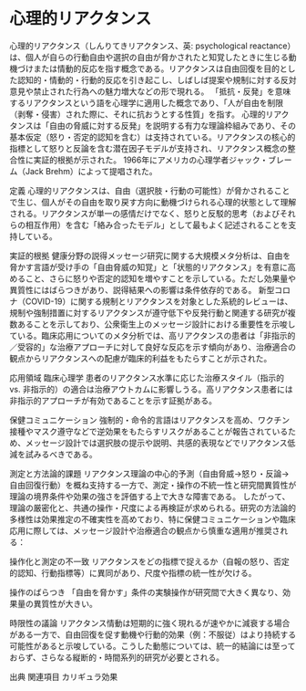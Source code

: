# 心理的リアクタンス

心理的リアクタンス（しんりてきリアクタンス、英: psychological reactance）は、個人が自らの行動自由や選択の自由が脅かされたと知覚したときに生じる動機づけまたは情動的反応を指す概念である。リアクタンスは自由回復を目的とした認知的・情動的・行動的反応を引き起こし、しばしば提案や規制に対する反対意見や禁止された行為への魅力増大などの形で現れる。
「抵抗・反発」を意味するリアクタンスという語を心理学に適用した概念であり、「人が自由を制限（剥奪・侵害）された際に、それに抗おうとする性質」を指す。
心理的リアクタンスは「自由の脅威に対する反発」を説明する有力な理論枠組みであり、その基本仮定（怒り・否定的認知を含む）は支持されている。リアクタンスの核心的指標として怒りと反論を含む潜在因子モデルが支持され、リアクタンス概念の整合性に実証的根拠が示された。
1966年にアメリカの心理学者ジャック・ブレーム（Jack Brehm）によって提唱された。

定義
心理的リアクタンスは、自由（選択肢・行動の可能性）が脅かされることで生じ、個人がその自由を取り戻す方向に動機づけられる心理的状態として理解される。リアクタンスが単一の感情だけでなく、怒りと反駁的思考（およびそれらの相互作用）を含む「絡み合ったモデル」として最もよく記述されることを支持している。

実証的根拠
健康分野の説得メッセージ研究に関する大規模メタ分析は、自由を脅かす言語が受け手の「自由脅威の知覚」と「状態的リアクタンス」を有意に高めること、さらに怒りや否定的認知を増やすことを示している。ただし効果量や異質性にはばらつきがあり、説得結果への影響は条件依存的である。
新型コロナ（COVID-19）に関する規制とリアクタンスを対象とした系統的レビューは、規制や強制措置に対するリアクタンスが遵守低下や反発行動と関連する研究が複数あることを示しており、公衆衛生上のメッセージ設計における重要性を示唆している。臨床応用についてのメタ分析では、高リアクタンスの患者は「非指示的／受容的」な治療アプローチに対して良好な反応を示す傾向があり、治療適合の観点からリアクタンスへの配慮が臨床的利益をもたらすことが示された。

応用領域
臨床心理学
患者のリアクタンス水準に応じた治療スタイル（指示的 vs. 非指示的）の適合は治療アウトカムに影響しうる。高リアクタンス患者には非指示的アプローチが有効であることを示す証拠がある。

保健コミュニケーション
強制的・命令的言語はリアクタンスを高め、ワクチン接種やマスク遵守などで逆効果をもたらすリスクがあることが報告されているため、メッセージ設計では選択肢の提示や説明、共感的表現などでリアクタンス低減を試みるべきである。

測定と方法論的課題
リアクタンス理論の中心的予測（自由脅威→怒り・反論→自由回復行動）を概ね支持する一方で、測定・操作の不統一性と研究間異質性が理論の境界条件や効果の強さを評価する上で大きな障害である。
したがって、理論の厳密化と、共通の操作・尺度による再検証が求められる。研究の方法論的多様性は効果推定の不確実性を高めており、特に保健コミュニケーションや臨床応用に際しては、メッセージ設計や治療適合の観点から慎重な適用が推奨される：

操作化と測定の不一致
リアクタンスをどの指標で捉えるか（自報の怒り、否定的認知、行動指標等）に異同があり、尺度や指標の統一性が欠ける。

操作のばらつき
「自由を脅かす」条件の実験操作が研究間で大きく異なり、効果量の異質性が大きい。

時限性の議論
リアクタンス情動は短期的に強く現れるが速やかに減衰する場合がある一方で、自由回復を促す動機や行動的効果（例：不服従）はより持続する可能性があると示唆している。こうした動態については、統一的結論には至っておらず、さらなる縦断的・時間系列的研究が必要とされる。

出典
関連項目
カリギュラ効果